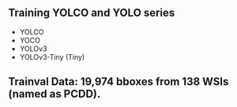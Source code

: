 ## Training YOLCO and YOLO series
- YOLCO
- YOCO
- YOLOv3
- YOLOv3-Tiny (Tiny)
## Trainval Data: 19,974 bboxes from 138 WSIs (named as PCDD).
